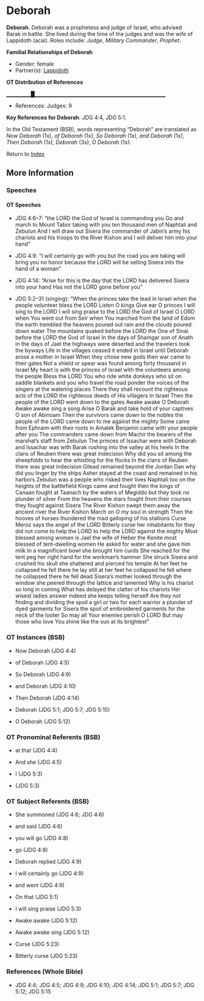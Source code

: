 # Deborah
**Deborah**. 
Deborah was a prophetess and judge of Israel, who advised Barak in battle. She lived during the time of the judges and was the wife of Lappidoth (acai). 
Roles include: 
_Judge_, _Military Commander_, _Prophet_. 




**Familial Relationships of Deborah**


* Gender: female
* Partner(s): [Lappidoth](Lappidoth.md)


**OT Distribution of References**

▁▁▁▁▁▁█▁▁▁▁▁▁▁▁▁▁▁▁▁▁▁▁▁▁▁▁▁▁▁▁▁▁▁▁▁▁▁▁
* References: Judges: 9



**Key References for Deborah**: 
JDG 4:4, JDG 5:1. 


In the Old Testament (BSB), words representing “Deborah” are translated as 
*Now Deborah* (1x), *of Deborah* (1x), *So Deborah* (1x), *and Deborah* (1x), *Then Deborah* (1x), *Deborah* (3x), *O Deborah* (1x). 




Return to [Index](00-Index.md)

## More Information

### Speeches

#### OT Speeches

* JDG 4:6–7: “the LORD the God of Israel is commanding you Go and march to Mount Tabor taking with you ten thousand men of Naphtali and Zebulun And I will draw out Sisera the commander of Jabin’s army his chariots and his troops to the River Kishon and I will deliver him into your hand”

* JDG 4:9: “I will certainly go with you but the road you are taking will bring you no honor because the LORD will be selling Sisera into the hand of a woman”

* JDG 4:14: “Arise for this is the day that the LORD has delivered Sisera into your hand Has not the LORD gone before you”

* JDG 5:2–31 (singing): “When the princes take the lead in Israel when the people volunteer bless the LORD Listen O kings Give ear O princes I will sing to the LORD I will sing praise to the LORD the God of Israel O LORD when You went out from Seir when You marched from the land of Edom the earth trembled the heavens poured out rain and the clouds poured down water The mountains quaked before the LORD the One of Sinai before the LORD the God of Israel In the days of Shamgar son of Anath in the days of Jael the highways were deserted and the travelers took the byways Life in the villages ceased it ended in Israel until Deborah arose a mother in Israel When they chose new gods then war came to their gates Not a shield or spear was found among forty thousand in Israel My heart is with the princes of Israel with the volunteers among the people Bless the LORD You who ride white donkeys who sit on saddle blankets and you who travel the road ponder the voices of the singers at the watering places There they shall recount the righteous acts of the LORD the righteous deeds of His villagers in Israel Then the people of the LORD went down to the gates Awake awake O Deborah Awake awake sing a song Arise O Barak and take hold of your captives O son of Abinoam Then the survivors came down to the nobles the people of the LORD came down to me against the mighty Some came from Ephraim with their roots in Amalek Benjamin came with your people after you The commanders came down from Machir the bearers of the marshal’s staff from Zebulun The princes of Issachar were with Deborah and Issachar was with Barak rushing into the valley at his heels In the clans of Reuben there was great indecision Why did you sit among the sheepfolds to hear the whistling for the flocks In the clans of Reuben there was great indecision Gilead remained beyond the Jordan Dan why did you linger by the ships Asher stayed at the coast and remained in his harbors Zebulun was a people who risked their lives Naphtali too on the heights of the battlefield Kings came and fought then the kings of Canaan fought at Taanach by the waters of Megiddo but they took no plunder of silver From the heavens the stars fought from their courses they fought against Sisera The River Kishon swept them away the ancient river the River Kishon March on O my soul in strength Then the hooves of horses thundered the mad galloping of his stallions Curse Meroz says the angel of the LORD Bitterly curse her inhabitants for they did not come to help the LORD to help the LORD against the mighty Most blessed among women is Jael the wife of Heber the Kenite most blessed of tent-dwelling women He asked for water and she gave him milk In a magnificent bowl she brought him curds She reached for the tent peg her right hand for the workman’s hammer She struck Sisera and crushed his skull she shattered and pierced his temple At her feet he collapsed he fell there he lay still at her feet he collapsed he fell where he collapsed there he fell dead Sisera’s mother looked through the window she peered through the lattice and lamented Why is his chariot so long in coming What has delayed the clatter of his chariots Her wisest ladies answer indeed she keeps telling herself Are they not finding and dividing the spoil a girl or two for each warrior a plunder of dyed garments for Sisera the spoil of embroidered garments for the neck of the looter So may all Your enemies perish O LORD But may those who love You shine like the sun at its brightest”

### OT Instances (BSB)

* Now Deborah (JDG 4:4)

* of Deborah (JDG 4:5)

* So Deborah (JDG 4:9)

* and Deborah (JDG 4:10)

* Then Deborah (JDG 4:14)

* Deborah (JDG 5:1; JDG 5:7; JDG 5:15)

* O Deborah (JDG 5:12)



### OT Pronominal Referents (BSB)

* at that (JDG 4:4)

* And she (JDG 4:5)

* I (JDG 5:3)

*  (JDG 5:3)



### OT Subject Referents (BSB)

* She summoned (JDG 4:6; JDG 4:6)

* and said (JDG 4:6)

* you will go (JDG 4:8)

* go (JDG 4:8)

* Deborah replied (JDG 4:9)

* I will certainly go (JDG 4:9)

* and went (JDG 4:9)

* On that (JDG 5:1)

* I will sing praise (JDG 5:3)

* Awake awake (JDG 5:12)

* Awake awake sing (JDG 5:12)

* Curse (JDG 5:23)

* Bitterly curse (JDG 5:23)



### References (Whole Bible)

* JDG 4:4; JDG 4:5; JDG 4:9; JDG 4:10; JDG 4:14; JDG 5:1; JDG 5:7; JDG 5:12; JDG 5:15



